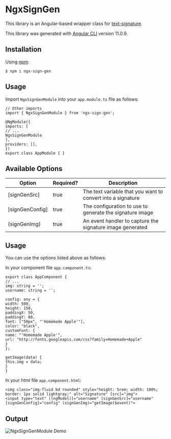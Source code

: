# NgxSignGen

This library is an Angular-based wrapper class for [text-signature](https://www.npmjs.com/package/text-signature).

This library was generated with [Angular CLI](https://github.com/angular/angular-cli) version 11.0.9.

## Installation

Using [npm](https://www.npmjs.com/package/ngx-sign-gen):

```
$ npm i ngx-sign-gen
```

## Usage

Import `NgxSignGenModule` into your `app.module.ts` file as follows:

```
// Other imports
import { NgxSignGenModule } from 'ngx-sign-gen';

@NgModule({
imports: [
// ...
NgxSignGenModule
],
providers: [],
})
export class AppModule { }
```

## Available Options

| Option | Required? | Description |
|---|---|---|
|[signGenSrc]| true | The text variable that you want to convert into a signature |
|[signGenConfig]| true | The configuration to use to generate the signature image |
|(signGenImg)| true | An event handler to capture the signature image generated |

## Usage

You can use the options listed above as follows:

In your component file `app.component.ts`:

```
export class AppComponent {
// ...
img: string = '';
username: string = '';

config: any = {
width: 500,
height: 150,
paddingX: 50,
paddingY: 80,
font: ["50px", "'Homemade Apple'"],
color: "black",
customFont: {
name: "'Homemade Apple'",
url: "http://fonts.googleapis.com/css?family=Homemade+Apple"
}
};

getImage(data) {
this.img = data;
}
}
```

In your html file `app.component.html`:

```
<img class="img-fluid bd rounded" style="height: 5rem; width: 100%; border: 1px solid lightgray;" alt="Signature" [src]="img">
<input type="text" [(ngModel)]="username" [signGenSrc]="username" [signGenConfig]="config" (signGenImg)="getImage($event)">
```

## Output

![NgxSignGenModule Demo](https://media.giphy.com/media/lYzOAZC4rd8P3FZuWz/giphy.gif)